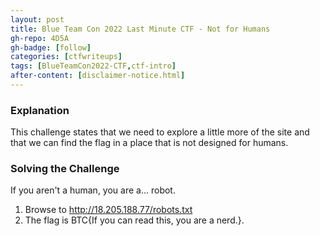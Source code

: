 ```yaml
---
layout: post
title: Blue Team Con 2022 Last Minute CTF - Not for Humans
gh-repo: 4D5A
gh-badge: [follow]
categories: [ctfwriteups]
tags: [BlueTeamCon2022-CTF,ctf-intro]
after-content: [disclaimer-notice.html]
---
```

### Explanation
This challenge states that we need to explore a little more of the site and that we can find the flag in a place that is not designed for humans.

### Solving the Challenge
If you aren't a human, you are a... robot.

1. Browse to http://18.205.188.77/robots.txt
2. The flag is BTC{If you can read this, you are a nerd.}.

